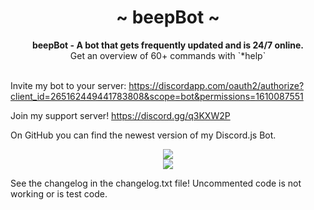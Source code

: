 <div align="center">
	<h1 align="center">~ beepBot ~</h1>
	<strong>beepBot - A bot that gets frequently updated and is 24/7 online.</strong><br />Get an overview of 60+ commands with `*help`<br /><br />
</div>

Invite my bot to your server: 
https://discordapp.com/oauth2/authorize?client_id=265162449441783808&scope=bot&permissions=1610087551

Join my support server!
https://discord.gg/q3KXW2P

On GitHub you can find the newest version of my Discord.js Bot.

<div align="center">
	<a href="https://discordbots.org/bot/265162449441783808">
	  <img src="https://discordbots.org/api/widget/265162449441783808.svg" />
	</a>
</div>

<div align="center">
	<a href="https://botsfordiscord.com/bot/265162449441783808">
	  <img src="https://botsfordiscord.com/api/v1/bots/265162449441783808/embed?theme=dark" />
	</a>
</div>

See the changelog in the changelog.txt file!
Uncommented code is not working or is test code.

